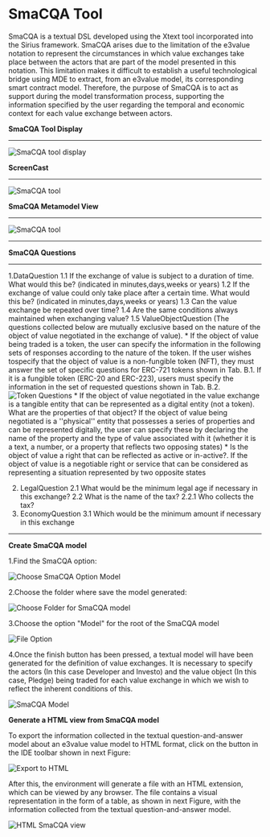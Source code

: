 **SmaCQA Tool**
================
SmaCQA is a textual DSL developed using the Xtext tool incorporated into the Sirius framework. SmaCQA arises due to the limitation of the e3value notation to represent the circumstances in which value exchanges take place between the actors that are part of the model presented in this notation. This limitation makes it difficult to establish a useful technological bridge using MDE to extract, from an e3value model, its corresponding smart contract model. Therefore, the purpose of SmaCQA is to act as support during the model transformation process, supporting the information specified by the user regarding the temporal and economic context for each value exchange between actors.

**SmaCQA Tool Display**
_______________

![SmaCQA tool display](https://github.com/KybeleResearch/SmaC/blob/main/SmaCQA/Images/20230508_134207.gif)

**ScreenCast**
_______________

![SmaCQA tool](https://github.com/KybeleResearch/SmaC/blob/main/SmaCQA/Images/energycase_smacqa_iteration3.PNG)


**SmaCQA Metamodel View**
_______________________

![SmaCQA tool](https://github.com/KybeleResearch/SmaC/blob/main/SmaCQA/smacqametamodel.png)
_______________


**SmaCQA Questions**
_______________________
1.DataQuestion
    1.1 If the exchange of value is subject to a duration of time. What would this be? (indicated in minutes,days,weeks or years)
    1.2 If the exchange of value could only take place after a certain time. What would this be? (indicated in minutes,days,weeks or years)
    1.3 Can the value exchange be repeated over time?
    1.4 Are the same conditions always maintained when exchanging value?
    1.5 ValueObjectQuestion (The questions collected below are mutually exclusive based on the nature of the object of value negotiated
    in the exchange of value).
    * If the object of value being traded is a token, the user can specify the information in the following sets of responses according to the nature of the token. If the user wishes tospecify that the object of value is a non-fungible token (NFT), they must answer the set of specific questions for ERC-721 tokens shown in Tab. B.1.
    If it is a fungible token (ERC-20 and ERC-223), users must specify the information in the set of requested questions shown in Tab. B.2. 
    ![Token Questions](https://github.com/KybeleResearch/SmaC/blob/main/SmaCQA/Images/questionstokens.PNG)
    * If the object of value negotiated in the value exchange is a tangible entity that can be represented as a digital entity (not a token).
    What are the properties of that object? If the object of value being negotiated is a ''physical'' entity that possesses a series of properties and can be               represented digitally, the user can specify these by declaring the name of the property and the type of value associated with it (whether it is a text, a number,       or a property that reflects two opposing states)
    * Is the object of value a right that can be reflected as active or in-active?. If the object of value is a negotiable right or service that can
be considered as representing a situation represented by two opposite states

2. LegalQuestion
    2.1 What would be the minimum legal age if necessary in this exchange?
    2.2 What is the name of the tax? 
        2.2.1 Who collects the tax?
3. EconomyQuestion
    3.1 Which would be the minimum amount if necessary in this exchange
_______________________
**Create SmaCQA model**

  1.Find the SmaCQA option:

  ![Choose SmaCQA Option Model](https://github.com/KybeleResearch/SmaC/blob/main/SmaCQA/Images/choose_smacqa_model.PNG)

  2.Choose the folder where save the model generated:
  
  ![Choose Folder for SmaCQA model](https://github.com/KybeleResearch/SmaC/blob/main/SmaCQA/Images/choose_folder_smacqamodel.PNG)

  3.Choose the option "Model" for the root of the SmaCQA model 
  
  ![File Option](https://github.com/KybeleResearch/SmaC/blob/main/SmaCQA/Images/root_smacqa.png)

  4.Once the finish button has been pressed, a textual model will have been generated for the definition of value exchanges. It is necessary to specify the actors (In this case Developer and Investo) and the value object (In this case, Pledge) being traded for each value exchange in which we wish to reflect the inherent conditions of this.

  ![SmaCQA Model](https://github.com/KybeleResearch/SmaC/blob/main/SmaCQA/Images/smacqa_model.PNG)
  
**Generate a HTML view from SmaCQA model**

To export the information collected in the textual question-and-answer model about an e3value value model to HTML format, click on the button in the IDE toolbar shown in next Figure:

![Export to HTML](https://github.com/KybeleResearch/SmaC/blob/main/SmaCQA/Images/generatorTable.png)

After this, the environment will generate a file with an HTML extension, which can be viewed by any browser. The file contains a visual representation in the form of a table, as shown in next Figure, with the information collected from the textual question-and-answer model.

![HTML SmaCQA view](https://github.com/KybeleResearch/SmaC/blob/main/SmaCQA/Images/smacqa_model_html.PNG)


